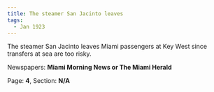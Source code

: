 ```yaml
---  
title: The steamer San Jacinto leaves  
tags:  
  - Jan 1923  
---  
```

  
The steamer San Jacinto leaves Miami passengers at Key West since transfers at sea are too risky.  
  
Newspapers: **Miami Morning News or The Miami Herald**  
  
Page: **4**, Section: **N/A** 
